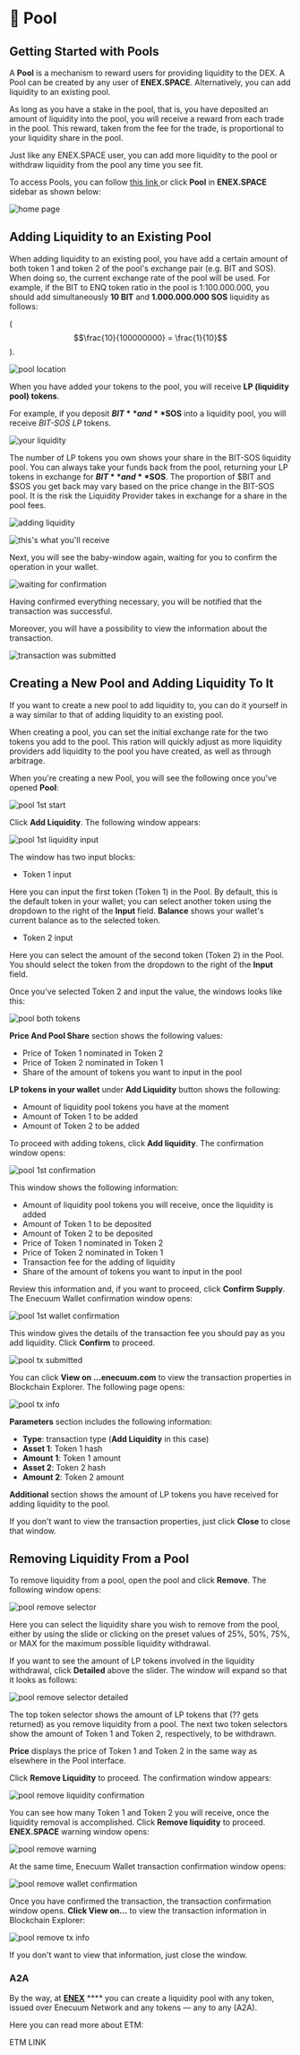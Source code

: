 # 🌊 Pool

## Getting Started with Pools

A **Pool** is a mechanism to reward users for providing liquidity to the DEX. A Pool can be created by any user of **ENEX.SPACE**. Alternatively, you can add liquidity to an existing pool.

As long as you have a stake in the pool, that is, you have deposited an amount of liquidity into the pool, you will receive a reward from each trade in the pool. This reward, taken from the fee for the trade, is proportional to your liquidity share in the pool.

Just like any ENEX.SPACE user, you can add more liquidity to the pool or withdraw liquidity from the pool any time you see fit.

To access Pools, you can follow [this link ](https://app.enex.space/#!action=pool)or click **Pool** in **ENEX.SPACE** sidebar as shown below:

![home page](<../.gitbook/assets/image (6) (1).png>)

## Adding Liquidity to an Existing Pool

When adding liquidity to an existing pool, you have add a certain amount of both token 1 and token 2 of the pool's exchange pair (e.g. BIT and SOS). When doing so, the current exchange rate of the pool will be used. For example, if the BIT to ENQ token ratio in the pool is 1:100.000.000, you should add simultaneously **10 BIT** and **1.000.000.000 SOS** liquidity as follows:

($$\frac{10}{100000000} = \frac{1}{10}$$).

![pool location](<../.gitbook/assets/image (1) (1) (1).png>)

When you have added your tokens to the pool, you will receive **LP (liquidity pool) tokens**.

For example, if you deposit **$BIT** and **$SOS** into a liquidity pool, you will receive _BIT-SOS LP_ tokens.

![your liquidity](<../.gitbook/assets/image (32).png>)

The number of LP tokens you own shows your share in the BIT-SOS liquidity pool. You can always take your funds back from the pool, returning your LP tokens in exchange for **$BIT** and **$SOS**. The proportion of $BIT and $SOS you get back may vary based on the price change in the BIT-SOS pool. It is the risk the Liquidity Provider takes in exchange for a share in the pool fees.

![adding liquidity](<../.gitbook/assets/image (19).png>)

![this's what you'll receive](<../.gitbook/assets/image (7) (1).png>)

Next, you will see the baby-window again, waiting for you to confirm the operation in your wallet.

![waiting for confirmation](<../.gitbook/assets/image (34) (1).png>)

Having confirmed everything necessary, you will be notified that the transaction was successful.

Moreover, you will have a possibility to view the information about the transaction.

![transaction was submitted](<../.gitbook/assets/image (14) (1).png>)

## Creating a New Pool and Adding Liquidity To It

If you want to create a new pool to add liquidity to, you can do it yourself in a way similar to that of adding liquidity to an existing pool.

When creating a pool, you can set the initial exchange rate for the two tokens you add to the pool. This ration will quickly adjust as more liquidity providers add liquidity to the pool you have created, as well as through arbitrage.

When you're creating a new Pool, you will see the following once you've opened **Pool**:

![pool 1st start](../.gitbook/assets/pool1ststart.jpg)

Click **Add Liquidity**. The following window appears:

![pool 1st liquidity input](../.gitbook/assets/pool-1st-liquidity-input.png)

The window has two input blocks:

* Token 1 input

Here you can input the first token (Token 1) in the Pool. By default, this is the default token in your wallet; you can select another token using the dropdown to the right of the **Input** field. **Balance** shows your wallet's current balance as to the selected token.

* Token 2 input

Here you can select the amount of the second token (Token 2) in the Pool. You should select the token from the dropdown to the right of the **Input** field.

Once you've selected Token 2 and input the value, the windows looks like this:

![pool both tokens](../.gitbook/assets/pool-1st-liquidity-both-tokens.png)

**Price And Pool Share** section shows the following values:

* Price of Token 1 nominated in Token 2
* Price of Token 2 nominated in Token 1
* Share of the amount of tokens you want to input in the pool

**LP tokens in your wallet** under **Add Liquidity** button shows the following:

* Amount of liquidity pool tokens you have at the moment
* Amount of Token 1 to be added
* Amount of Token 2 to be added

To proceed with adding tokens, click **Add liquidity**. The confirmation window opens:

![pool 1st confirmation](../.gitbook/assets/pool-1st-liquidity-confirmation.png)

This window shows the following information:

* Amount of liquidity pool tokens you will receive, once the liquidity is added
* Amount of Token 1 to be deposited
* Amount of Token 2 to be deposited
* Price of Token 1 nominated in Token 2
* Price of Token 2 nominated in Token 1
* Transaction fee for the adding of liquidity
* Share of the amount of tokens you want to input in the pool

Review this information and, if you want to proceed, click **Confirm Supply**. The Enecuum Wallet confirmation window opens:

![pool 1st wallet confirmation](../.gitbook/assets/pool-1st-liquidity-wallet-confirmation.png)

This window gives the details of the transaction fee you should pay as you add liquidity. Click **Confirm** to proceed.

![pool tx submitted](../.gitbook/assets/pool-1st-liquidity-tx-submitted.png)

You can click **View on ...enecuum.com** to view the transaction properties in Blockchain Explorer. The following page opens:

![pool tx info](../.gitbook/assets/pool-1st-liquidity-tx-info.png)

**Parameters** section includes the following information:

* **Type**: transaction type (**Add Liquidity** in this case)
* **Asset 1**: Token 1 hash
* **Amount 1**: Token 1 amount
* **Asset 2**: Token 2 hash
* **Amount 2**: Token 2 amount

**Additional** section shows the amount of LP tokens you have received for adding liquidity to the pool.

If you don't want to view the transaction properties, just click **Close** to close that window.

## Removing Liquidity From a Pool

To remove liquidity from a pool, open the pool and click **Remove**. The following window opens:

![pool remove selector](../.gitbook/assets/pool-remove-liquidity-selector.png)

Here you can select the liquidity share you wish to remove from the pool, either by using the slide or clicking on the preset values of 25%, 50%, 75%, or MAX for the maximum possible liquidity withdrawal.

If you want to see the amount of LP tokens involved in the liquidity withdrawal, click **Detailed** above the slider. The window will expand so that it looks as follows:

![pool remove selector detailed](../.gitbook/assets/pool-remove-liquidity-selector-detailed.png)

The top token selector shows the amount of LP tokens that (?? gets returned) as you remove liquidity from a pool. The next two token selectors show the amount of Token 1 and Token 2, respectively, to be withdrawn.

**Price** displays the price of Token 1 and Token 2 in the same way as elsewhere in the Pool interface.

Click **Remove Liquidity** to proceed. The confirmation window appears:

![pool remove liquidity confirmation](../.gitbook/assets/pool-remove-liquidity-confirmation.png)

You can see how many Token 1 and Token 2 you will receive, once the liquidity removal is accomplished. Click **Remove liquidity** to proceed. **ENEX.SPACE** warning window opens:

![pool remove warning](../.gitbook/assets/pool-remove-liquidity-pool-warning.png)

At the same time, Enecuum Wallet transaction confirmation window opens:

![pool remove wallet confirmation](../.gitbook/assets/pool-remove-enecuum-wallet-confirmation.png)

Once you have confirmed the transaction, the transaction confirmation window opens. **Click View on...** to view the transaction information in Blockchain Explorer:

![pool remove tx info](../.gitbook/assets/pool-remove-liquidity-tx-info.png)

If you don't want to view that information, just close the window.

### A2A

By the way, at [**ENEX**](https://devapp.enex.space/#!action=pool\&pair=BIT-ENX\&from=0000000000000000000000000000000000000000000000000000000000000001\&to=824e7b171c01e971337c1b25a055023dd53c003d4aa5aa8b58a503d7c622651e) \*\*\*\* you can create a liquidity pool with any token, issued over Enecuum Network and any tokens — any to any (A2A).

Here you can read more about ETM:

ETM LINK
